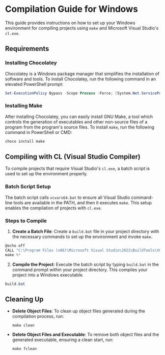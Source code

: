 # Compilation Guide for Windows

This guide provides instructions on how to set up your Windows environment for compiling projects using `make` and Microsoft Visual Studio's `cl.exe`.

## Requirements

### Installing Chocolatey

Chocolatey is a Windows package manager that simplifies the installation of software and tools. To install Chocolatey, run the following command in an elevated PowerShell prompt:

```powershell
Set-ExecutionPolicy Bypass -Scope Process -Force; [System.Net.ServicePointManager]::SecurityProtocol = [System.Net.ServicePointManager]::SecurityProtocol -bor 3072; iex ((New-Object System.Net.WebClient).DownloadString('https://community.chocolatey.org/install.ps1'))
```

### Installing Make

After installing Chocolatey, you can easily install GNU Make, a tool which controls the generation of executables and other non-source files of a program from the program's source files. To install `make`, run the following command in PowerShell or CMD:

```powershell
choco install make
```

## Compiling with CL (Visual Studio Compiler)

To compile projects that require Visual Studio's `cl.exe`, a batch script is used to set up the environment properly.

### Batch Script Setup

The batch script calls `vcvars64.bat` to ensure all Visual Studio command-line tools are available in the PATH, and then it executes `make`. This setup enables the compilation of projects with `cl.exe`.

### Steps to Compile

1. **Create a Batch File**: Create a `build.bat` file in your project directory with the necessary commands to set up the environment and invoke `make`.

```powershell
@echo off
CALL "C:\Program Files (x86)\Microsoft Visual Studio\2022\BuildTools\VC\Auxiliary\Build\vcvars64.bat"
make %*
```

2. **Compile the Project**: Execute the batch script by typing `build.bat` in the command prompt within your project directory. This compiles your project into a Windows executable.

```powershell
build.bat
```

## Cleaning Up

- **Delete Object Files**: To clean up object files generated during the compilation process, run:

    ```
    make clean
    ```

- **Delete Object Files and Executable**: To remove both object files and the generated executable, ensuring a clean start, run:

    ```
    make fclean
    ```
